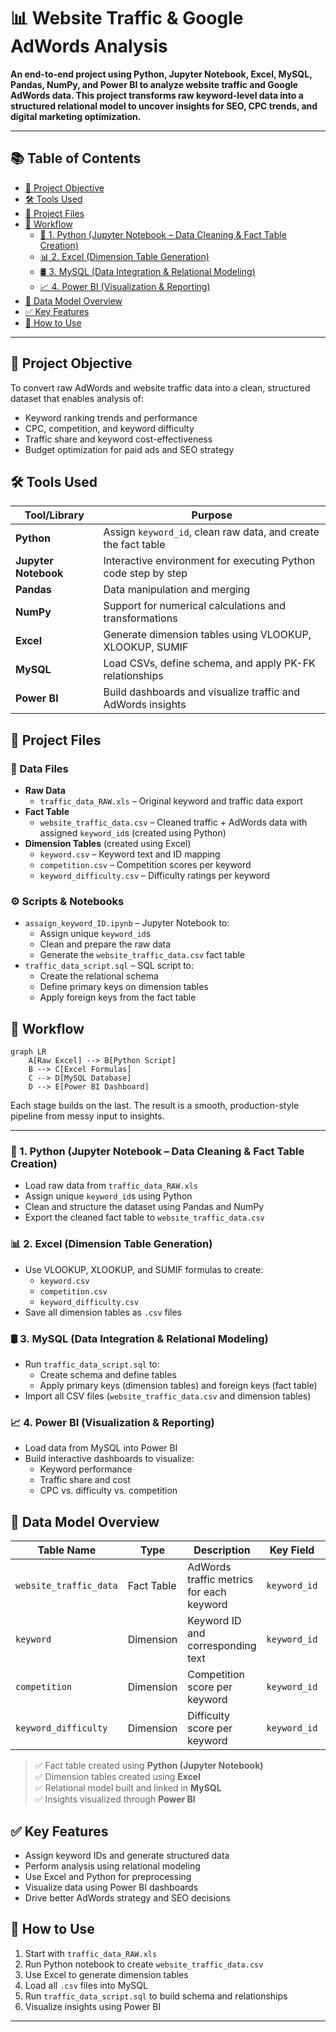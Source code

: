# 📊 Website Traffic & Google AdWords Analysis

**An end-to-end project using Python, Jupyter Notebook, Excel, MySQL, Pandas, NumPy, and Power BI to analyze website traffic and Google AdWords data. This project transforms raw keyword-level data into a structured relational model to uncover insights for SEO, CPC trends, and digital marketing optimization.**

---

## 📚 Table of Contents

- [🎯 Project Objective](#-project-objective)
- [🛠️ Tools Used](#️-tools-used)
- [📁 Project Files](#-project-files)
- [🔄 Workflow](#-workflow)
  - [🐍 1. Python (Jupyter Notebook – Data Cleaning & Fact Table Creation)](#-1-python-jupyter-notebook--data-cleaning--fact-table-creation)
  - [📊 2. Excel (Dimension Table Generation)](#-2-excel-dimension-table-generation)
  - [🛢️ 3. MySQL (Data Integration & Relational Modeling)](#-3-mysql-data-integration--relational-modeling)
  - [📈 4. Power BI (Visualization & Reporting)](#-4-power-bi-visualization--reporting)
- [🧩 Data Model Overview](#-data-model-overview)
- [✅ Key Features](#-key-features)
- [🚀 How to Use](#-how-to-use)

---

## 🎯 Project Objective

To convert raw AdWords and website traffic data into a clean, structured dataset that enables analysis of:
- Keyword ranking trends and performance
- CPC, competition, and keyword difficulty
- Traffic share and keyword cost-effectiveness
- Budget optimization for paid ads and SEO strategy

## 🛠️ Tools Used

| Tool/Library        | Purpose                                                                 |
|---------------------|-------------------------------------------------------------------------|
| **Python**           | Assign `keyword_id`, clean raw data, and create the fact table         |
| **Jupyter Notebook** | Interactive environment for executing Python code step by step         |
| **Pandas**           | Data manipulation and merging                                          |
| **NumPy**            | Support for numerical calculations and transformations                 |
| **Excel**            | Generate dimension tables using VLOOKUP, XLOOKUP, SUMIF                |
| **MySQL**            | Load CSVs, define schema, and apply PK-FK relationships                |
| **Power BI**         | Build dashboards and visualize traffic and AdWords insights            |

## 📁 Project Files

### 📄 Data Files
- **Raw Data**
  - `traffic_data_RAW.xls` – Original keyword and traffic data export  
- **Fact Table**
  - `website_traffic_data.csv` – Cleaned traffic + AdWords data with assigned `keyword_id`s (created using Python)  
- **Dimension Tables** (created using Excel)
  - `keyword.csv` – Keyword text and ID mapping  
  - `competition.csv` – Competition scores per keyword  
  - `keyword_difficulty.csv` – Difficulty ratings per keyword  

### ⚙️ Scripts & Notebooks
- `assaign_keyword_ID.ipynb` – Jupyter Notebook to:
  - Assign unique `keyword_id`s  
  - Clean and prepare the raw data  
  - Generate the `website_traffic_data.csv` fact table  
- `traffic_data_script.sql` – SQL script to:
  - Create the relational schema  
  - Define primary keys on dimension tables  
  - Apply foreign keys from the fact table

## 🔄 Workflow

```mermaid
graph LR
    A[Raw Excel] --> B[Python Script]
    B --> C[Excel Formulas]
    C --> D[MySQL Database]
    D --> E[Power BI Dashboard]
```

Each stage builds on the last. The result is a smooth, production-style pipeline from messy input to insights.

---

### 🐍 1. Python (Jupyter Notebook – Data Cleaning & Fact Table Creation)
- Load raw data from `traffic_data_RAW.xls`
- Assign unique `keyword_id`s using Python
- Clean and structure the dataset using Pandas and NumPy
- Export the cleaned fact table to `website_traffic_data.csv`

### 📊 2. Excel (Dimension Table Generation)
- Use VLOOKUP, XLOOKUP, and SUMIF formulas to create:
  - `keyword.csv`  
  - `competition.csv`  
  - `keyword_difficulty.csv`
- Save all dimension tables as `.csv` files

### 🛢️ 3. MySQL (Data Integration & Relational Modeling)
- Run `traffic_data_script.sql` to:
  - Create schema and define tables
  - Apply primary keys (dimension tables) and foreign keys (fact table)
- Import all CSV files (`website_traffic_data.csv` and dimension tables)

### 📈 4. Power BI (Visualization & Reporting)
- Load data from MySQL into Power BI
- Build interactive dashboards to visualize:
  - Keyword performance
  - Traffic share and cost
  - CPC vs. difficulty vs. competition

## 🧩 Data Model Overview

| Table Name              | Type         | Description                                | Key Field     | Related To             |
|-------------------------|--------------|--------------------------------------------|---------------|-------------------------|
| `website_traffic_data`  | Fact Table   | AdWords traffic metrics for each keyword    | `keyword_id`  | All dimension tables    |
| `keyword`               | Dimension    | Keyword ID and corresponding text           | `keyword_id`  | `website_traffic_data` |
| `competition`           | Dimension    | Competition score per keyword               | `keyword_id`  | `website_traffic_data` |
| `keyword_difficulty`    | Dimension    | Difficulty score per keyword                | `keyword_id`  | `website_traffic_data` |

> ✅ Fact table created using **Python (Jupyter Notebook)**  
> ✅ Dimension tables created using **Excel**  
> ✅ Relational model built and linked in **MySQL**  
> ✅ Insights visualized through **Power BI**

## ✅ Key Features
- Assign keyword IDs and generate structured data  
- Perform analysis using relational modeling  
- Use Excel and Python for preprocessing  
- Visualize data using Power BI dashboards  
- Drive better AdWords strategy and SEO decisions

## 🚀 How to Use
1. Start with `traffic_data_RAW.xls`  
2. Run Python notebook to create `website_traffic_data.csv`  
3. Use Excel to generate dimension tables  
4. Load all `.csv` files into MySQL  
5. Run `traffic_data_script.sql` to build schema and relationships  
6. Visualize insights using Power BI  

---
